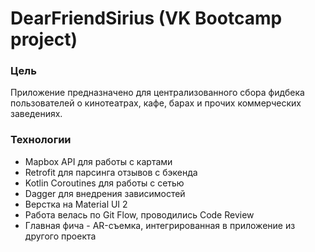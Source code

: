 # DearFriendSirius (VK Bootcamp project)
### Цель
Приложение предназначено для централизованного сбора фидбека пользователей о кинотеатрах, кафе, барах и прочих коммерческих заведениях.
### Технологии
- Mapbox API для работы с картами
- Retrofit для парсинга отзывов с бэкенда
- Kotlin Coroutines для работы с сетью
- Dagger для внедрения зависимостей
- Верстка на Material UI 2
- Работа велась по Git Flow, проводились Code Review
- Главная фича - AR-съемка, интегрированная в приложение из другого проекта
